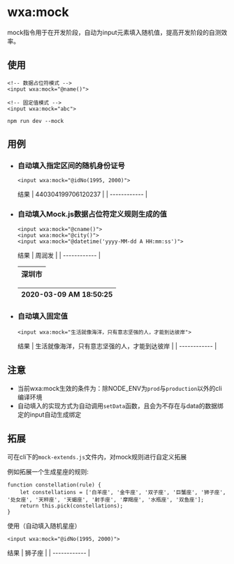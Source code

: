 # wxa:mock

mock指令用于在开发阶段，自动为input元素填入随机值，提高开发阶段的自测效率。

## 使用
```
<!-- 数据占位符模式 -->
<input wxa:mock="@name()">

<!-- 固定值模式 -->
<input wxa:mock="abc">
```

`npm run dev --mock`

## 用例
- ### 自动填入指定区间的随机身份证号
    ```
    <input wxa:mock="@idNo(1995, 2000)">
    ```
    结果
    | 440304199706120237 |
    | ------------ |

- ### 自动填入Mock.js数据占位符定义规则生成的值
    ```
    <input wxa:mock="@cname()">
    <input wxa:mock="@city()">
    <input wxa:mock="@datetime('yyyy-MM-dd A HH:mm:ss')">
    ```
    结果
    | 周润发 |
    | ------------ |

    | 深圳市 |
    | ------------ |

    | 2020-03-09 AM 18:50:25 |
    | ------------ |

- ### 自动填入固定值
    ```
    <input wxa:mock="生活就像海洋，只有意志坚强的人，才能到达彼岸">
    ```
    结果
    | 生活就像海洋，只有意志坚强的人，才能到达彼岸 |
    | ------------ |

## 注意
- 当前wxa:mock生效的条件为：除NODE_ENV为`prod`与`production`以外的cli编译环境
- 自动填入的实现方式为自动调用`setData`函数，且会为不存在与data的数据绑定的input自动生成绑定


## 拓展
可在cli下的`mock-extends.js`文件内，对mock规则进行自定义拓展

例如拓展一个生成星座的规则:
```
function constellation(rule) {
    let constellations = ['白羊座', '金牛座', '双子座', '巨蟹座', '狮子座', '处女座', '天秤座', '天蝎座', '射手座', '摩羯座', '水瓶座', '双鱼座'];
    return this.pick(constellations);
}
```
使用（自动填入随机星座）
```
<input wxa:mock="@idNo(1995, 2000)">
```
结果
| 狮子座 |
| ------------ |
